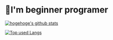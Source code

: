 # 🤔I'm beginner programer
<!-- リポジトリステータス -->
[![hogehoge's github stats](https://github-readme-stats.vercel.app/api?username=hanikami63254&hide=contribs&count_private=true&show_icons=true&theme=vue)](https://github.com/hanikami63254/)
<!-- ソースコード統計 -->
[![Top used Langs](https://github-readme-stats.vercel.app/api/top-langs/?username=hanikami63254&theme=buefy)](https://github.com/hanikami63254/)
<!---
hanikami63254/hanikami63254 is a ✨ special ✨ repository because its `README.md` (this file) appears on your GitHub profile.
You can click the Preview link to take a look at your changes.
--->
